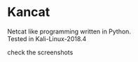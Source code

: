 # Kancat
Netcat like programming written in Python.<br>
Tested in Kali-Linux-2018.4 <br>

check the screenshots
